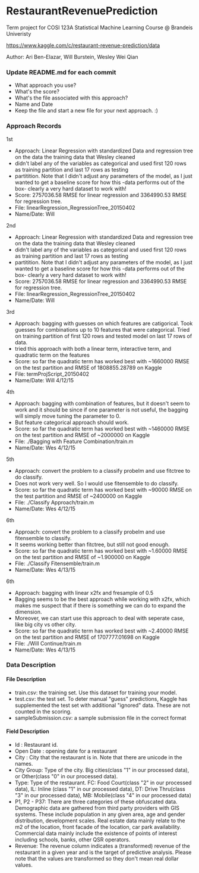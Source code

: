 # RestaurantRevenuePrediction
Term project for COSI 123A Statistical Machine Learning Course @ Brandeis Univeristy 

https://www.kaggle.com/c/restaurant-revenue-prediction/data 

Author: Ari Ben-Elazar, Will Burstein, Wesley Wei Qian 


### Update README.md for each commit
- What approach you use?
- What's the score?
- What's the file associated with this approach?
- Name and Date
- Keep the file and start a new file for your next approach. :)

### Approach Records

1st
- Approach: Linear Regression with standardized Data and regression tree on the data the training data that Wesley cleaned
- didn't label any of the variables as categorical and used first 120 rows as training partition and last 17 rows as testing 
- partitition.  Note that I didn't adjust any parameters of the model, as I just wanted to get a baseline score for how this -data performs out of the box- clearly a very hard dataset to work with!
- Score: 2757036.58 RMSE for linear regression and 3364990.53 RMSE for regression tree.  
- File: linearRegression_RegressionTree_20150402
- Name/Date: Will

2nd
- Approach: Linear Regression with standardized Data and regression tree on the data the training data that Wesley cleaned
- didn't label any of the variables as categorical and used first 120 rows as training partition and last 17 rows as testing 
- partitition.  Note that I didn't adjust any parameters of the model, as I just wanted to get a baseline score for how this -data performs out of the box- clearly a very hard dataset to work with!
- Score: 2757036.58 RMSE for linear regression and 3364990.53 RMSE for regression tree.  
- File: linearRegression_RegressionTree_20150402
- Name/Date: Will

3rd
- Approach: bagging with guesses on which features are catigorical.  Took guesses for combinations up to 10 features that were 
categorical.  Tried on training partition of first 120 rows and tested model on last 17 rows of data.
- tried this approach with both a linear term, interactive term, and quadratic term on the features 
- Score: so far the quadratic term has worked best with ~1660000 RMSE on the test partition and RMSE of 1808855.28789 on Kaggle  
- File: termProjScript_20150402
- Name/Date: Will 4/12/15

4th
- Approach: bagging with combination of features, but it doesn't seem to work and it should be since if one parameter is not useful, the bagging will simply move tuning the parameter to 0.
- But feature categorical approach should work.
- Score: so far the quadratic term has worked best with ~1460000 RMSE on the test partition and RMSE of ~2000000 on Kaggle  
- File: ./Bagging with Feature Combination/train.m
- Name/Date: Wes 4/12/15

5th
- Approach: convert the problem to a classify probelm and use fitctree to do classify.
- Does not work very well. So I would use fitensemble to do classify.
- Score: so far the quadratic term has worked best with ~90000 RMSE on the test partition and RMSE of ~2400000 on Kaggle  
- File: ./Classify Approach/train.m
- Name/Date: Wes 4/12/15

6th
- Approach: convert the problem to a classify probelm and use fitensemble to classify.
- It seems working better than fitctree, but still not good enough.
- Score: so far the quadratic term has worked best with ~1.60000 RMSE on the test partition and RMSE of ~1.900000 on Kaggle  
- File: ./Classify Fitensemble/train.m
- Name/Date: Wes 4/13/15

6th
- Approach: bagging with linear x2fx and fresample of 0.5
- Bagging seems to be the best approach while working with x2fx, which makes me suspect that if there is something we can do to expand the dimension.
- Moreover, we can start use this approach to deal with seperate case, like big city vs other city.
- Score: so far the quadratic term has worked best with ~2.40000 RMSE on the test partition and RMSE of 1707777.01698 on Kaggle
- File: ./Will Continue/train.m
- Name/Date: Wes 4/13/15

### Data Description
#### File Description
- train.csv: the training set. Use this dataset for training your model. 
- test.csv: the test set. To deter manual "guess" predictions, Kaggle has supplemented the test set with additional "ignored" data. These are not counted in the scoring.
- sampleSubmission.csv: a sample submission file in the correct format

#### Field Description
- Id : Restaurant id. 
- Open Date : opening date for a restaurant
- City : City that the restaurant is in. Note that there are unicode in the names. 
- City Group: Type of the city. Big cities(class "1" in our processed data), or Other(class "0" in our processed data). 
- Type: Type of the restaurant. FC: Food Court(class "2" in our processed data), IL: Inline (class "1" in our processed data), DT: Drive Thru(class "3" in our processed data), MB: Mobile(class "4" in our processed data)
- P1, P2 - P37: There are three categories of these obfuscated data. Demographic data are gathered from third party providers with GIS systems. These include population in any given area, age and gender distribution, development scales. Real estate data mainly relate to the m2 of the location, front facade of the location, car park availability. Commercial data mainly include the existence of points of interest including schools, banks, other QSR operators.
- Revenue: The revenue column indicates a (transformed) revenue of the restaurant in a given year and is the target of predictive analysis. Please note that the values are transformed so they don't mean real dollar values. 
